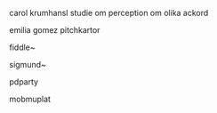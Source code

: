 carol krumhansl
studie om perception om olika ackord

emilia gomez
pitchkartor

fiddle~ 

sigmund~

pdparty

mobmuplat

